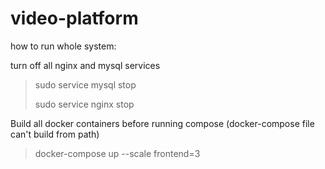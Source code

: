 # video-platform

how to run whole system: 

turn off all nginx and mysql services 

> sudo service mysql stop
> 
> sudo service nginx stop 

Build all docker containers before running compose (docker-compose file can't build from path)

> docker-compose up --scale frontend=3
